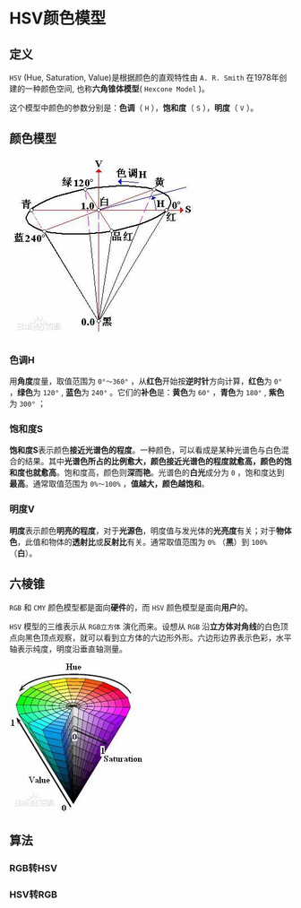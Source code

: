 # HSV颜色模型

## 定义

`HSV` (Hue, Saturation, Value)是根据颜色的直观特性由 `A. R. Smith` 在1978年创建的一种颜色空间, 也称**六角锥体模型**( `Hexcone Model` )。

这个模型中颜色的参数分别是：**色调**（ `H` ），**饱和度**（ `S` ），**明度**（ `V` ）。

## 颜色模型

![hsv模型线条描述](assets/images/hsv模型线条描述.jpeg)

### 色调H

用**角度**度量，取值范围为 `0°～360°` ，从**红色**开始按**逆时针**方向计算，**红色**为 `0°` ，**绿色**为 `120°` , **蓝色**为 `240°` 。它们的**补色**是：**黄色**为 `60°` ，**青色**为 `180°` , **紫色**为 `300°` ；

### 饱和度S

**饱和度S**表示颜色**接近光谱色的程度**。一种颜色，可以看成是某种光谱色与白色混合的结果。其中**光谱色所占的比例愈大，颜色接近光谱色的程度就愈高，颜色的饱和度也就愈高**。饱和度高，颜色则**深而艳**。光谱色的**白光**成分为 `0` ，饱和度达到**最高**。通常取值范围为 `0%～100%` ，**值越大，颜色越饱和**。

### 明度V

**明度**表示颜色**明亮的程度**，对于**光源色**，明度值与发光体的**光亮度**有关；对于**物体色**，此值和物体的**透射比**或**反射比**有关。通常取值范围为 `0%` （**黑**）到 `100%` （**白**）。

## 六棱锥

`RGB` 和 `CMY` 颜色模型都是面向**硬件**的，而 `HSV` 颜色模型是面向**用户**的。

`HSV` 模型的三维表示从 `RGB立方体` 演化而来。设想从 `RGB` 沿**立方体对角线**的白色顶点向黑色顶点观察，就可以看到立方体的六边形外形。六边形边界表示色彩，水平轴表示纯度，明度沿垂直轴测量。

![hsv模型彩色描述](assets/images/hsv模型彩色描述.jpeg)

## 算法

### RGB转HSV

### HSV转RGB
